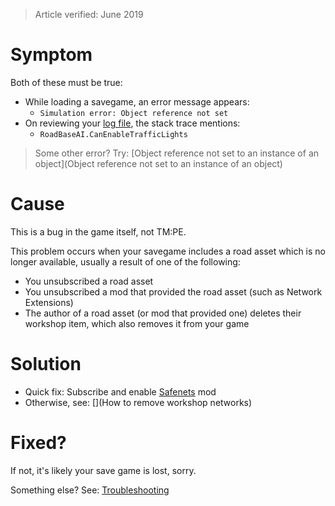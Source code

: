 > Article verified: June 2019

# Symptom

Both of these must be true:

* While loading a savegame, an error message appears:
    * `Simulation error: Object reference not set`
* On reviewing your [log file](Share-your-Cities-Skylines-log-file.), the stack trace mentions:
    * `RoadBaseAI.CanEnableTrafficLights`

> Some other error? Try: [Object reference not set to an instance of an object](Object reference not set to an instance of an object)

# Cause

This is a bug in the game itself, not TM:PE.

This problem occurs when your savegame includes a road asset which is no longer available, usually a result of one of the following:

* You unsubscribed a road asset
* You unsubscribed a mod that provided the road asset (such as Network Extensions)
* The author of a road asset (or mod that provided one) deletes their workshop item, which also removes it from your game

# Solution

* Quick fix: Subscribe and enable [Safenets](https://steamcommunity.com/sharedfiles/filedetails/?id=1620588636) mod
* Otherwise, see: [](How to remove workshop networks)

# Fixed?

If not, it's likely your save game is lost, sorry.

Something else? See: [Troubleshooting](Troubleshooting)